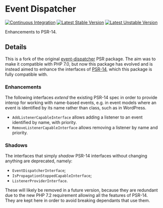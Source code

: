 Event Dispatcher
==============

[![Continuous Integration](https://github.com/Dhii/event-dispatcher-interface/actions/workflows/continuous-integration.yml/badge.svg)](https://github.com/Dhii/event-dispatcher-interface/actions/workflows/continuous-integration.yml)
[![Latest Stable Version](https://poser.pugx.org/dhii/event-dispatcher-interface/version)](https://packagist.org/packages/dhii/event-dispatcher-interface)
[![Latest Unstable Version](https://poser.pugx.org/dhii/event-dispatcher-interface/v/unstable)](//packagist.org/packages/dhii/event-dispatcher-interface)

Enhancements to PSR-14.

## Details
This is a fork of the original [event-dispatcher][] PSR package. The aim was to make it compatible with PHP 7.0,
but now this package has evolved and is instead aimed to enhance the interfaces of [PSR-14][],
which this package is fully compatible with.

### Enhancements
The following interfaces _extend_ the existing PSR-14 spec in order to provide interop for
working with name-based events, e.g. in event models where an event is identified by its name
rather than class, such as in WordPress.

- `AddListenerCapableInterface` allows adding a listener to an event identified by name, with priority.
- `RemoveListenerCapableInterface` allows removing a listener by name and priority.

### Shadows
The interfaces that simply _shadow_ PSR-14 interfaces without changing anything are deprecated, namely:

- `EventDispatcherInterface`;
- `IsPropagationStoppedCapableInterface`;
- `ListenerProviderInterface`.

These will likely be removed in a future version, because they are redundant due to the new PHP 7.2
requirement allowing all the features of PSR-14. They are kept here in order to avoid breaking dependants that
use them.


[event-dispatcher]: https://github.com/php-fig/event-dispatcher/
[PSR-14]: https://www.php-fig.org/psr/psr-14/
[`ArrayObject`]: https://www.php.net/manual/en/class.arrayobject.php
